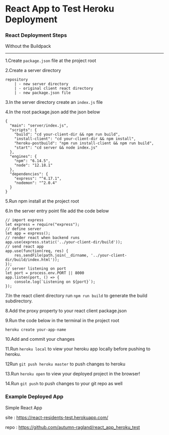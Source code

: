 # React App to Test Heroku Deployment 

### React Deployment Steps
Without the Buildpack

<hr>

1.Create `package.json` file at the project root

2.Create a server directory

```
repository
	| - new server directory
	| - original client react directory
	| - new package.json file
```

3.In the server directory create  an `index.js` file

4.In the root package.json add the json below

```
{
  "main": "server/index.js",
  "scripts": {
    "build": "cd your-client-dir && npm run build",
    "install-client": "cd your-client-dir && npm install",
    "heroku-postbuild": "npm run install-client && npm run build",
    "start": "cd server && node index.js"
  },
  "engines": {
    "npm": "6.14.5",
    "node": "12.18.1"
  },
  "dependencies": {
    "express": "^4.17.1",
    "nodemon": "^2.0.4"
  }
}
```

5.Run npm install at the project root

6.In the server entry point file add the code below

```
// import express
let express = require("express");
// define server
let app = express();
// render react when backend runs
app.use(express.static('../your-client-dir/build'));
// send react app
app.use(function(req, res) {
	res.sendFile(path.join(__dirname, '../your-client-dir/build/index.html'));
});
// server listening on port
let port = process.env.PORT || 8000
app.listen(port, () => {
    console.log(`Listening on ${port}`);
});
```

7.In the react client directory run `npm run build` to generate the build subdirectory. 

8.Add the proxy property to your react client package.json

9.Run the code below in the terminal in the project root

```
heroku create your-app-name
```

10.Add and commit your changes

11.Run `heroku local` to view your heroku app locally before pushing to heroku. 

12Run `git push heroku master` to push changes to heroku

13.Run `heroku open` to view your deployed project in the browser!

14.Run `git push` to push changes to your git repo as well

### Example Deployed App
Simple React App

site : https://react-residents-test.herokuapp.com/

repo : https://github.com/autumn-ragland/react_app_heroku_test
